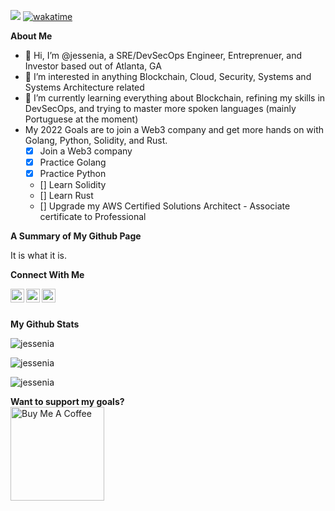 ![](https://visitor-badge.glitch.me/badge?page_id=jessenia.jessenia)
[![wakatime](https://wakatime.com/badge/github/jessenia/jessenia.svg)](https://wakatime.com/badge/github/jessenia/jessenia)

<b>About Me</b> <br />
- 👋 Hi, I’m @jessenia, a SRE/DevSecOps Engineer, Entreprenuer, and Investor based out of Atlanta, GA
- 👀 I’m interested in anything Blockchain, Cloud, Security, Systems and Systems Architecture related
- 🌱 I’m currently learning everything about Blockchain, refining my skills in DevSecOps, and trying to master more spoken languages (mainly Portuguese at the moment)
- My 2022 Goals are to join a Web3 company and get more hands on with Golang, Python, Solidity, and Rust. 
    - [x] Join a Web3 company
    - [x] Practice Golang
    - [x] Practice Python
    - [] Learn Solidity
    - [] Learn Rust
    - [] Upgrade my AWS Certified Solutions Architect - Associate certificate to Professional

<b>A Summary of My Github Page</b> <br />
<p>It is what it is.<p/>

<b>Connect With Me</b> <br />

<a href="https://medium.com/@jessenia.tech"><img align="left" alt="Jessenia's Medium" width="22px" src="https://img.shields.io/badge/medium-%2312100E.svg?&style=for-the-badge&logo=medium&logoColor=white" /></a> 

<a href="https://twitter.com/jessenia_intech"><img align="left" alt="Jessenia | Twitter" width="22px" src="https://raw.githubusercontent.com/peterthehan/peterthehan/master/assets/twitter.svg" /></a>

<a href="https://www.linkedin.com/in/jessenia/"><img align="left" alt="Jessenia's LinkedIn" width="22px" src="https://raw.githubusercontent.com/peterthehan/peterthehan/master/assets/linkedin.svg" /></a>
 
<br /> <br />

<b>My Github Stats</b> <br />

<p align="left">
 <img src="https://github-readme-stats.vercel.app/api?username=jessenia&layout=compact&show_icons=true&theme=gotham" alt="jessenia" />
</p>

<p align="left">
 <img src="https://github-readme-stats.vercel.app/api/top-langs/?username=jessenia&layout=compact&show_icons=true&theme=gotham" alt="jessenia" /> 
</p>

<p align="left">
 <img src="https://github-readme-stats.vercel.app/api/wakatime?username=jessenia&layout=compact&show_icons=true&theme=gotham" alt="jessenia" /> 
</p>


<b>Want to support my goals? </b> <br />
<a href="https://www.buymeacoffee.com/jessenia" target="_blank"><img src="https://cdn.buymeacoffee.com/buttons/v2/default-red.png" alt="Buy Me A Coffee" width="150" ></a>

<!---
jessenia/jessenia is a ✨ special ✨ repository because its `README.md` (this file) appears on your GitHub profile.
You can click the Preview link to take a look at your changes.
--->
